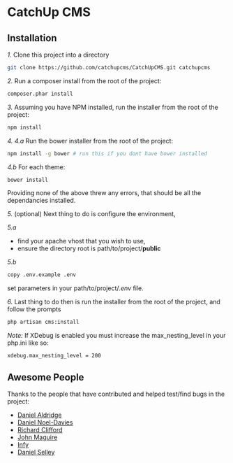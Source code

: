 # CatchUp CMS

## Installation

*1.*
Clone this project into a directory
```bash
git clone https://github.com/catchupcms/CatchUpCMS.git catchupcms
```

*2.*
Run a composer install from the root of the project:
```bash
composer.phar install
```

*3.*
Assuming you have NPM installed, run the installer from the root of the project:
```bash
npm install
```

*4.*
*4.a*
Run the bower installer from the root of the project:
```bash
npm install -g bower # run this if you dont have bower installed
```

*4.b*
For each theme:
```bash
bower install
```

Providing none of the above threw any errors, that should be all the dependancies installed.

*5.*
(optional) Next thing to do is configure the environment,

*5.a*
* find your apache vhost that you wish to use,
* ensure the directory root is path/to/project/**public**

*5.b*
```bash
copy .env.example .env
```
set parameters in your path/to/project/*.env* file.

*6.*
Last thing to do then is run the installer from the root of the project, and follow the prompts
```bash
php artisan cms:install
```

*Note:* If XDebug is enabled you must increase the max_nesting_level in your php.ini like so:
```
xdebug.max_nesting_level = 200
```

## Awesome People
Thanks to the people that have contributed and helped test/find bugs in the project:
- [Daniel Aldridge](https://github.com/xLink)
- [Daniel Noel-Davies](https://github.com/NoelDavies)
- [Richard Clifford](https://github.com/richard-clifford)
- [John Maguire](https://github.com/johnmaguire2013)
- [Infy](https://github.com/infyhr)
- [Daniel Selley](https://github.com/danselley)

